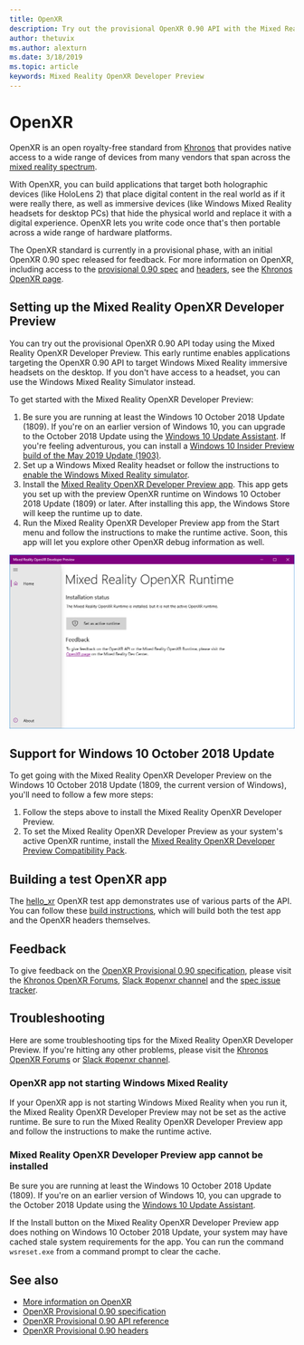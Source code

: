 ```yaml
---
title: OpenXR
description: Try out the provisional OpenXR 0.90 API with the Mixed Reality OpenXR Developer Preview. 
author: thetuvix
ms.author: alexturn
ms.date: 3/18/2019
ms.topic: article
keywords: Mixed Reality OpenXR Developer Preview
---
```




# OpenXR

OpenXR is an open royalty-free standard from [Khronos](https://www.khronos.org/) that provides native access to a wide range of devices from many vendors that span across the [mixed reality spectrum](mixed-reality.md).

With OpenXR, you can build applications that target both holographic devices (like HoloLens 2) that place digital content in the real world as if it were really there, as well as immersive devices (like Windows Mixed Reality headsets for desktop PCs) that hide the physical world and replace it with a digital experience.  OpenXR lets you write code once that's then portable across a wide range of hardware platforms.

The OpenXR standard is currently in a provisional phase, with an initial OpenXR 0.90 spec released for feedback.  For more information on OpenXR, including access to the [provisional 0.90 spec](https://www.khronos.org/registry/OpenXR/specs/0.90/html/xrspec.html) and [headers](https://github.com/KhronosGroup/OpenXR-Docs/tree/master/include/openxr), see the [Khronos OpenXR page](https://www.khronos.org/openxr/). 

## Setting up the Mixed Reality OpenXR Developer Preview

You can try out the provisional OpenXR 0.90 API today using the Mixed Reality OpenXR Developer Preview.  This early runtime enables applications targeting the OpenXR 0.90 API to target Windows Mixed Reality immersive headsets on the desktop.  If you don't have access to a headset, you can use the Windows Mixed Reality Simulator instead.

To get started with the Mixed Reality OpenXR Developer Preview:

1. Be sure you are running at least the Windows 10 October 2018 Update (1809).  If you're on an earlier version of Windows 10, you can upgrade to the October 2018 Update using the [Windows 10 Update Assistant](https://www.microsoft.com/en-us/software-download/windows10).  If you're feeling adventurous, you can install a [Windows 10 Insider Preview build of the May 2019 Update (1903)](https://insider.windows.com).
1. Set up a Windows Mixed Reality headset or follow the instructions to [enable the Windows Mixed Reality simulator](using-the-windows-mixed-reality-simulator.md).
1. Install the [Mixed Reality OpenXR Developer Preview app](https://www.microsoft.com/store/productId/9n5cvvl23qbt).  This app gets you set up with the preview OpenXR runtime on Windows 10 October 2018 Update (1809) or later.  After installing this app, the Windows Store will keep the runtime up to date.
1. Run the Mixed Reality OpenXR Developer Preview app from the Start menu and follow the instructions to make the runtime active.  Soon, this app will let you explore other OpenXR debug information as well.

![Mixed Reality OpenXR Developer Preview app](images/mixed-reality-openxr-developer-preview.png)

## Support for Windows 10 October 2018 Update

To get going with the Mixed Reality OpenXR Developer Preview on the Windows 10 October 2018 Update (1809, the current version of Windows), you'll need to follow a few more steps:

1. Follow the steps above to install the Mixed Reality OpenXR Developer Preview.
1. To set the Mixed Reality OpenXR Developer Preview as your system's active OpenXR runtime, install the [Mixed Reality OpenXR Developer Preview Compatibility Pack](https://aka.ms/openxr-compat).

## Building a test OpenXR app

The [hello_xr](https://github.com/KhronosGroup/OpenXR-SDK/tree/master/src/tests/hello_xr) OpenXR test app demonstrates use of various parts of the API.  You can follow these [build instructions](https://github.com/KhronosGroup/OpenXR-SDK/blob/master/BUILDING.md), which will build both the test app and the OpenXR headers themselves.

## Feedback

To give feedback on the [OpenXR Provisional 0.90 specification](https://www.khronos.org/registry/OpenXR/specs/0.90/html/xrspec.html), please visit the [Khronos OpenXR Forums](https://community.khronos.org/c/openxr), [Slack #openxr channel](https://khr.io/slack) and the [spec issue tracker](https://github.com/KhronosGroup/OpenXR-Docs/issues).

## Troubleshooting

Here are some troubleshooting tips for the Mixed Reality OpenXR Developer Preview.  If you're hitting any other problems, please visit the [Khronos OpenXR Forums](https://community.khronos.org/c/openxr) or [Slack #openxr channel](https://khr.io/slack).

### OpenXR app not starting Windows Mixed Reality

If your OpenXR app is not starting Windows Mixed Reality when you run it, the Mixed Reality OpenXR Developer Preview may not be set as the active runtime.  Be sure to run the Mixed Reality OpenXR Developer Preview app and follow the instructions to make the runtime active.

### Mixed Reality OpenXR Developer Preview app cannot be installed 

Be sure you are running at least the Windows 10 October 2018 Update (1809).  If you're on an earlier version of Windows 10, you can upgrade to the October 2018 Update using the [Windows 10 Update Assistant](https://www.microsoft.com/en-us/software-download/windows10).

If the Install button on the Mixed Reality OpenXR Developer Preview app does nothing on Windows 10 October 2018 Update, your system may have cached stale system requirements for the app.  You can run the command `wsreset.exe` from a command prompt to clear the cache.

## See also

* [More information on OpenXR](https://www.khronos.org/openxr/)
* [OpenXR Provisional 0.90 specification](https://www.khronos.org/registry/OpenXR/specs/0.90/html/xrspec.html)
* [OpenXR Provisional 0.90 API reference](https://www.khronos.org/registry/OpenXR/specs/0.90/man/html/)
* [OpenXR Provisional 0.90 headers](https://github.com/KhronosGroup/OpenXR-Docs/tree/master/include/openxr)
